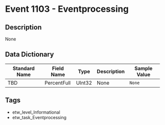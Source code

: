 # Event 1103 - Eventprocessing

## Description
None

## Data Dictionary
|Standard Name|Field Name|Type|Description|Sample Value|
|---|---|---|---|---|
|TBD|PercentFull|UInt32|None|`None`|

## Tags
* etw_level_Informational
* etw_task_Eventprocessing